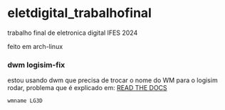 # eletdigital_trabalhofinal

trabalho final de eletronica digital IFES 2024

feito em arch-linux

### dwm logisim-fix
estou usando dwm que precisa de trocar o nome do WM para o logisim rodar, problema que é explicado em: [READ THE DOCS](https://wiki.archlinux.org/title/java#Gray_window,_applications_not_resizing_with_WM,_menus_immediately_closing)
```bash
wmname LG3D
```
